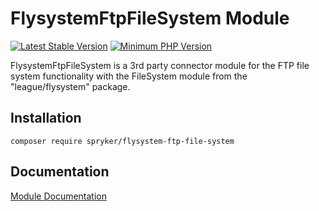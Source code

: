 # FlysystemFtpFileSystem Module
[![Latest Stable Version](https://poser.pugx.org/spryker/flysystem-ftp-file-system/v/stable.svg)](https://packagist.org/packages/spryker/flysystem-ftp-file-system)
[![Minimum PHP Version](https://img.shields.io/badge/php-%3E%3D%207.4-8892BF.svg)](https://php.net/)

FlysystemFtpFileSystem is a 3rd party connector module for the FTP file system functionality with the FileSystem module from the "league/flysystem" package.

## Installation

```
composer require spryker/flysystem-ftp-file-system
```

## Documentation

[Module Documentation](https://academy.spryker.com/developing_with_spryker/module_guide/flysystem.html)
